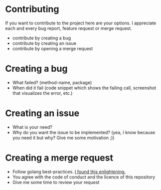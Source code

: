 # Contributing

If you want to contribute to the project here are your options. 
I appreciate each and every bug report, feature request or merge request.

- contribute by creating a bug
- contribute by creating an issue
- contribute by opening a merge request

# Creating a bug

- What failed? (method-name, package)
- When did it fail (code snippet which shows the failing call, screenshot that visualizes the error, etc.)

# Creating an issue

- What is your need?
- Why do you want the issue to be implemented? (yea, I know because you need it but why? Give me some motivation ;))

# Creating a merge request

- Follow golang best-practices. [I found this enlightening.](https://go.dev/talks/2013/bestpractices.slide)
- You agree with the code of conduct and the licence of this repository
- Give me some time to review your request